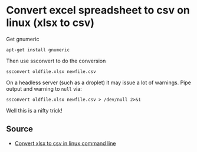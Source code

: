 ﻿# Convert excel spreadsheet to csv on linux (xlsx to csv)

Get gnumeric

    apt-get install gnumeric

Then use ssconvert to do the conversion

    ssconvert oldfile.xlsx newfile.csv

On a headless server (such as a droplet) it may issue a lot of warnings. Pipe output and warning to `null` via:

    ssconvert oldfile.xlsx newfile.csv > /dev/null 2>&1

Well this is a nifty trick!

## Source

 * [Convert xlsx to csv in linux command line](http://stackoverflow.com/questions/10557360/convert-xlsx-to-csv-in-linux-command-line)
